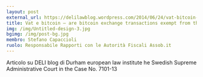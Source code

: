 ```yaml
---
layout: post
external_url: https://delilawblog.wordpress.com/2014/06/24/vat-bitcoin-are-bitcoin-exchange-transactions-exempt-from-the-vat-directive/
title: Vat e bitcoin – are bitcoin exchange transactions exempt from the vat directive?
img: /img/Untitled-design-3.jpg
bgimg: /img/post-bg.jpg
membro: Stefano Capaccioli
ruolo: Responsabile Rapporti con le Autorità Fiscali Assob.it
---
```


Articolo su DELI blog di Durham european law institute he Swedish Supreme Administrative Court in the Case No. 7101-13
